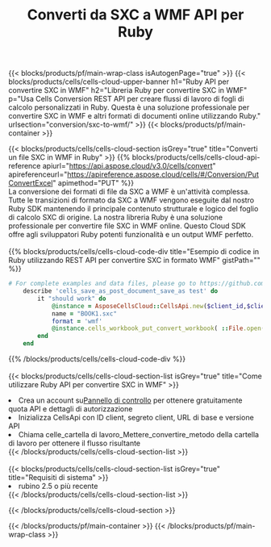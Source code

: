 ﻿---
title:  Converti da SXC a WMF API per Ruby
description:  Utilizzo di Aspose.Cells Cloud SDK per Ruby per convertire il file in formato SXC in un file in formato WMF.
url: /it/ruby/conversion/sxc-to-wmf/
---
{{< blocks/products/pf/main-wrap-class isAutogenPage="true" >}}
{{< blocks/products/cells/cells-cloud-upper-banner h1="Ruby API per convertire SXC in WMF" h2="Libreria Ruby per convertire SXC in WMF" p="Usa Cells Conversion REST API per creare flussi di lavoro di fogli di calcolo personalizzati in Ruby. Questa è una soluzione professionale per convertire SXC in WMF e altri formati di documenti online utilizzando Ruby." urlsection="conversion/sxc-to-wmf/" >}}
{{< blocks/products/pf/main-container >}}

{{< blocks/products/cells/cells-cloud-section isGrey="true" title="Converti un file SXC in WMF in Ruby" >}}
{{% blocks/products/cells/cells-cloud-api-reference apiurl="https://api.aspose.cloud/v3.0/cells/convert" apireferenceurl="https://apireference.aspose.cloud/cells/#/Conversion/PutConvertExcel" apimethod="PUT" %}}
<br/>
La conversione dei formati di file da SXC a WMF è un'attività complessa. Tutte le transizioni di formato da SXC a WMF vengono eseguite dal nostro Ruby SDK mantenendo il principale contenuto strutturale e logico del foglio di calcolo SXC di origine. La nostra libreria Ruby è una soluzione professionale per convertire file SXC in WMF online. Questo Cloud SDK offre agli sviluppatori Ruby potenti funzionalità e un output WMF perfetto.
<br/>
<br/>
{{% blocks/products/cells/cells-cloud-code-div title="Esempio di codice in Ruby utilizzando REST API per convertire SXC in formato WMF" gistPath="" %}}
 
```ruby
# For complete examples and data files, please go to https://github.com/aspose-cells-cloud/aspose-cells-cloud-ruby/
    describe 'cells_save_as_post_document_save_as test' do
        it "should work" do
            @instance = AsposeCellsCloud::CellsApi.new($client_id,$client_secret,"v3.0","https://api.aspose.cloud/")
            name = "BOOK1.sxc"
            format = 'wmf'
            @instance.cells_workbook_put_convert_workbook( ::File.open(File.expand_path("data/"+name),"r")  {|io| io.read(io.size) },{:format=>format})     
        end
    end
```
 
{{% /blocks/products/cells/cells-cloud-code-div %}}
<br/>
<br/>
{{< blocks/products/cells/cells-cloud-section-list isGrey="true" title="Come utilizzare Ruby API per convertire SXC in WMF" >}}
<li> Crea un account su<a href="https://dashboard.aspose.cloud/">Pannello di controllo</a> per ottenere gratuitamente quota API e dettagli di autorizzazione</li>
<li>Inizializza CellsApi con ID client, segreto client, URL di base e versione API</li>
<li>Chiama celle_cartella di lavoro_Mettere_convertire_metodo della cartella di lavoro per ottenere il flusso risultante</li>
{{< /blocks/products/cells/cells-cloud-section-list >}}
<br/>
<br/>
{{< blocks/products/cells/cells-cloud-section-list isGrey="true" title="Requisiti di sistema" >}}
<li>rubino 2.5 o più recente</li>
{{< /blocks/products/cells/cells-cloud-section-list >}}

{{< /blocks/products/cells/cells-cloud-section >}}

{{< /blocks/products/pf/main-container >}}
{{< /blocks/products/pf/main-wrap-class >}}
